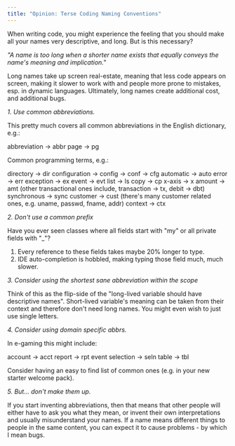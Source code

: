 ```yaml
---
title: "Opinion: Terse Coding Naming Conventions"
---
```

When writing code, you might experience the feeling that you should make all your names very descriptive, and long. But is this necessary? 

<em>"A name is too long when a shorter name exists that equally conveys the name's meaning and implication."</em> 

Long names take up screen real-estate, meaning that less code appears on screen, making it slower to work with and people more prone to mistakes, esp. in dynamic languages. Ultimately, long names create additional cost, and additional bugs.

<em>1. Use common abbreviations.</em>

This pretty much covers all common abbreviations in the English dictionary, e.g.:

abbreviation &rarr; abbr
page &rarr; pg

Common programming terms, e.g.:

directory &rarr; dir
configuration &rarr; config &rarr; conf &rarr; cfg
automatic &rarr; auto
error &rarr; err
exception &rarr; ex
event &rarr; evt
list &rarr; ls
copy &rarr; cp
x-axis &rarr; x
amount &rarr; amt (other transactional ones include, transaction &rarr; tx, debit &rarr; dbt)
synchronous &rarr; sync
customer &rarr; cust (there's many customer related ones, e.g. uname, passwd, fname, addr)
context &rarr; ctx

<em>2. Don't use a common prefix</em>

Have you ever seen classes where all fields start with "my" or all private fields with "_"?

<ol>
<li>Every reference to these fields takes maybe 20% longer to type.</li>
<li>IDE auto-completion is hobbled, making typing those field much, much slower.</li>
</ol>

<em>3. Consider using the shortest sane abbreviation within the scope</em>

Think of this as the flip-side of the "long-lived variable should have descriptive names". Short-lived variable's meaning can be taken from their context and therefore don't need long names. You might even wish to just use single letters.

<em>4. Consider using domain specific abbrs.</em>

In e-gaming this might include:

account &rarr; acct
report &rarr; rpt
event selection &rarr; seln
table &rarr; tbl

Consider having an easy to find list of common ones (e.g. in your new starter welcome pack).

<em>5. But... don't make them up.</em>

If you start inventing abbreviations, then that means that other people will either have to ask you what they mean, or invent their own interpretations and usually misunderstand your names. If a name means different things to people in the same content, you can expect it to cause problems - by which I mean bugs.
